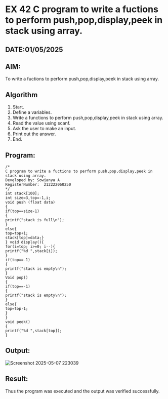 # EX 42 C program to write a fuctions to perform push,pop,display,peek in stack using array.
## DATE:01/05/2025
## AIM:
To write a fuctions to perform push,pop,display,peek in stack using array.

## Algorithm
1. Start. 
2. Define a variables. 
3. Write a functions to perform push,pop,display,peek in stack using array. 
4. Read the value using scanf. 
5. Ask the user to make an input. 
6. Print out the answer. 
7. End.

## Program:
```
/*
C program to write a fuctions to perform push,pop,display,peek in stack using array.
Developed by: Sowjanya A
RegisterNumber:  212222060250
*/
int stack[100]; 
int size=3,top=-1,i; 
void push (float data) 
{ 
if(top==size-1) 
{ 
printf("stack is full\n"); 
} 
else{ 
top=top+1; 
stack[top]=data;} 
} void display(){ 
for(i=top; i>=0; i--){ 
printf("%d ",stack[i]); 
} 
if(top==-1) 
{ 
printf("stack is empty\n"); 
}
Void pop() 
{ 
if(top==-1) 
{ 
printf("stack is empty\n"); 
} 
else{ 
top=top-1; 
} 
} 
void peek() 
{ 
printf("%d ",stack[top]); 
} 
```

## Output:
![Screenshot 2025-05-07 223039](https://github.com/user-attachments/assets/6e29e8f2-8593-4d72-9165-45389cbba9ce)


## Result:
Thus the program was executed and the output was verified successfully.
